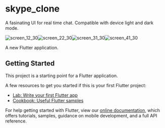 # skype_clone

A fasinating UI for real time chat. Compatible with device light and dark mode.

![screen_12_30](https://user-images.githubusercontent.com/52609580/117698729-71cbc300-b1dd-11eb-9fac-ffc3a84bf7ae.png)![screen_22_30](https://user-images.githubusercontent.com/52609580/117698778-80b27580-b1dd-11eb-80a6-67ef0ad627c6.png)![screen_31_30](https://user-images.githubusercontent.com/52609580/117698798-860fc000-b1dd-11eb-97b1-be8002deb609.png)![screen_41_30](https://user-images.githubusercontent.com/52609580/117698815-8ad47400-b1dd-11eb-96b4-805fc03ccf43.png)





A new Flutter application.

## Getting Started

This project is a starting point for a Flutter application.

A few resources to get you started if this is your first Flutter project:

- [Lab: Write your first Flutter app](https://flutter.dev/docs/get-started/codelab)
- [Cookbook: Useful Flutter samples](https://flutter.dev/docs/cookbook)

For help getting started with Flutter, view our
[online documentation](https://flutter.dev/docs), which offers tutorials,
samples, guidance on mobile development, and a full API reference.
